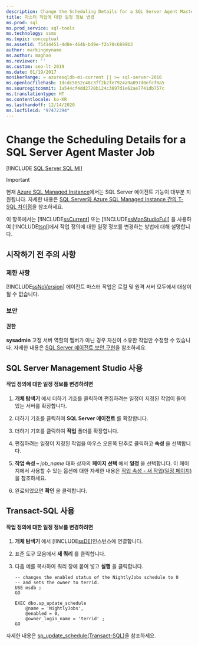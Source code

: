 ```yaml
---
description: Change the Scheduling Details for a SQL Server Agent Master Job
title: 마스터 작업에 대한 일정 정보 변경
ms.prod: sql
ms.prod_service: sql-tools
ms.technology: ssms
ms.topic: conceptual
ms.assetid: f5414451-4d8e-464b-bd9e-f2b70c6899b3
author: markingmyname
ms.author: maghan
ms.reviewer: ''
ms.custom: seo-lt-2019
ms.date: 01/19/2017
monikerRange: = azuresqldb-mi-current || >= sql-server-2016
ms.openlocfilehash: 1dcdc5052c48c3ff2b2fe7924a9a097d0efcf0a5
ms.sourcegitcommit: 1a544cf4dd2720b124c3697d1e62ae7741db757c
ms.translationtype: HT
ms.contentlocale: ko-KR
ms.lasthandoff: 12/14/2020
ms.locfileid: "97472394"
---
```

# <a name="change-the-scheduling-details-for-a-sql-server-agent-master-job"></a>Change the Scheduling Details for a SQL Server Agent Master Job

[!INCLUDE [SQL Server SQL MI](../../includes/applies-to-version/sql-asdbmi.md)]

> [!IMPORTANT]  
> 현재 [Azure SQL Managed Instance](/azure/sql-database/sql-database-managed-instance)에서는 SQL Server 에이전트 기능이 대부분 지원됩니다. 자세한 내용은 [SQL Server와 Azure SQL Managed Instance 간의 T-SQL 차이점](/azure/sql-database/sql-database-managed-instance-transact-sql-information#sql-server-agent)을 참조하세요.

이 항목에서는 [!INCLUDE[ssCurrent](../../includes/sscurrent-md.md)] 또는 [!INCLUDE[ssManStudioFull](../../includes/ssmanstudiofull-md.md)] 을 사용하여 [!INCLUDE[tsql](../../includes/tsql-md.md)]에서 작업 정의에 대한 일정 정보를 변경하는 방법에 대해 설명합니다.  
  
## <a name="before-you-begin"></a><a name="BeforeYouBegin"></a>시작하기 전 주의 사항  
  
### <a name="limitations-and-restrictions"></a><a name="Restrictions"></a>제한 사항  
[!INCLUDE[ssNoVersion](../../includes/ssnoversion-md.md)] 에이전트 마스터 작업은 로컬 및 원격 서버 모두에서 대상이 될 수 없습니다.  
  
### <a name="security"></a><a name="Security"></a>보안  
  
#### <a name="permissions"></a><a name="Permissions"></a>권한  
**sysadmin** 고정 서버 역할의 멤버가 아닌 경우 자신이 소유한 작업만 수정할 수 있습니다. 자세한 내용은 [SQL Server 에이전트 보안 구현](../../ssms/agent/implement-sql-server-agent-security.md)을 참조하세요.  
  
## <a name="using-sql-server-management-studio"></a><a name="SSMSProcedure"></a>SQL Server Management Studio 사용  
  
#### <a name="to-change-the-scheduling-details-for-a-job-definition"></a>작업 정의에 대한 일정 정보를 변경하려면  
  
1. **개체 탐색기** 에서 더하기 기호를 클릭하여 편집하려는 일정이 지정된 작업이 들어 있는 서버를 확장합니다.  
  
2. 더하기 기호를 클릭하여 **SQL Server 에이전트** 를 확장합니다.  
  
3. 더하기 기호를 클릭하여 **작업** 폴더를 확장합니다.  
  
4. 편집하려는 일정이 지정된 작업을 마우스 오른쪽 단추로 클릭하고 **속성** 을 선택합니다.  
  
5. **작업 속성 –** _job\_name_ 대화 상자의 **페이지 선택** 에서 **일정** 을 선택합니다. 이 페이지에서 사용할 수 있는 옵션에 대한 자세한 내용은 [작업 속성 - 새 작업&#40;일정 페이지&#41;](../../ssms/agent/job-properties-new-job-schedules-page.md)을 참조하세요.  
  
6. 완료되었으면 **확인** 을 클릭합니다.  
  
## <a name="using-transact-sql"></a><a name="TsqlProcedure"></a>Transact-SQL 사용  
  
#### <a name="to-change-the-scheduling-details-for-a-job-definition"></a>작업 정의에 대한 일정 정보를 변경하려면
  
1. **개체 탐색기** 에서 [!INCLUDE[ssDE](../../includes/ssde_md.md)]인스턴스에 연결합니다.  
  
2. 표준 도구 모음에서 **새 쿼리** 를 클릭합니다.  
  
3. 다음 예를 복사하여 쿼리 창에 붙여 넣고 **실행** 을 클릭합니다.  
  
    ```  
    -- changes the enabled status of the NightlyJobs schedule to 0
    -- and sets the owner to terrid.
    USE msdb ;  
    GO  
  
    EXEC dbo.sp_update_schedule  
        @name = 'NightlyJobs',  
        @enabled = 0,  
        @owner_login_name = 'terrid' ;  
    GO  
    ```  
  
자세한 내용은 [sp_update_schedule(Transact-SQL)](../../relational-databases/system-stored-procedures/sp-update-schedule-transact-sql.md)을 참조하세요.